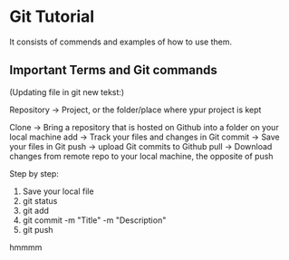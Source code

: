 # Git Tutorial

It consists of commends and examples of how to use them.

## Important Terms and Git commands
(Updating file in git new tekst:)

Repository -> Project, or the folder/place where ypur project is kept

Clone -> Bring a repository that is hosted on Github into a folder on your local machine
add -> Track your files and changes in Git
commit -> Save your files in Git
push -> upload Git commits to Github
pull -> Download changes from remote repo to your local machine, the opposite of push

Step by step:
1. Save your local file
2. git status 
3. git add
4. git commit -m "Title" -m "Description"
5. git push

hmmmm